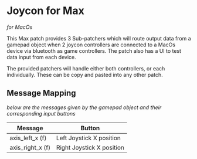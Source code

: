 # Joycon for Max
*for MacOs*

This Max patch provides 3 Sub-patchers which will route output data from a gamepad object when 2 joycon controllers are connected to a MacOs device via bluetooth as game controllers. The patch also has a UI to test data input from each device.

The provided patchers will handle either both controllers, or each individually. These can be copy and pasted into any other patch. 


## Message Mapping
*below are the messages given by the gamepad object and their corresponding input buttons*

|Message        |Button                  |
|---------------|------------------------|
|axis_left_x (f)|Left Joystick X position|
|axis_right_x (f)|Right Joystick X position|

